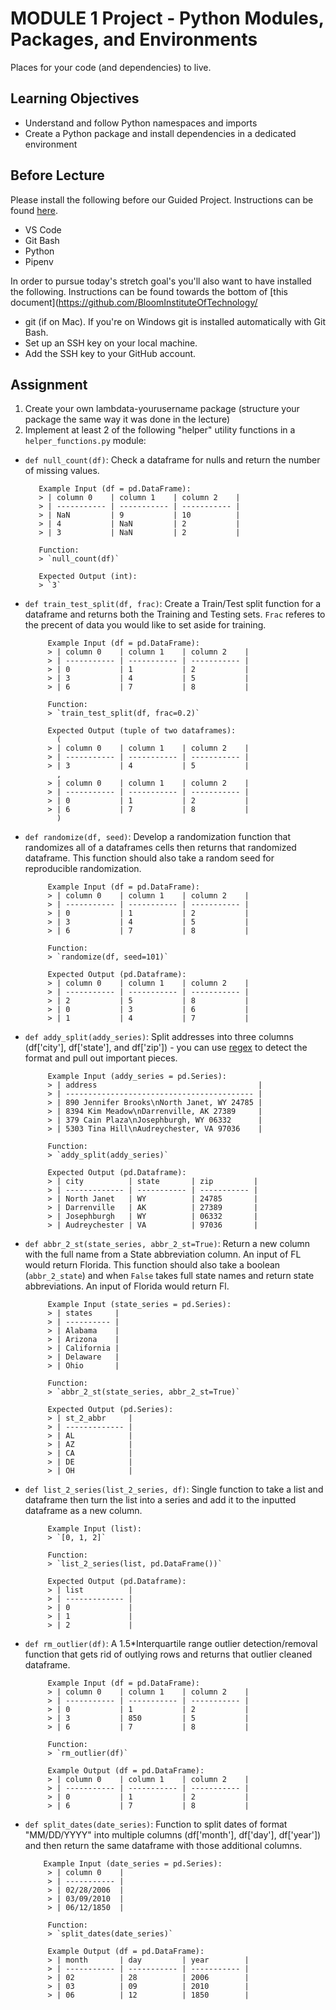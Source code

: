 # MODULE 1 Project - Python Modules, Packages, and Environments

Places for your code (and dependencies) to live.

## **Learning Objectives**
* Understand and follow Python namespaces and imports
* Create a Python package and install dependencies in a dedicated environment

## **Before Lecture**

Please install the following before our Guided Project. Instructions can be found [here](https://github.com/BloomInstituteOfTechnology/DS-Unit-3-Setup).

- VS Code
- Git Bash
- Python
- Pipenv

In order to pursue today's stretch goal's you'll also want to have installed the following. Instructions can be found towards the bottom of [this document](https://github.com/BloomInstituteOfTechnology/

- git (if on Mac). If you're on Windows git is installed automatically with Git Bash.
- Set up an SSH key on your local machine.
- Add the SSH key to your GitHub account.

## **Assignment**

1) Create your own lambdata-yourusername package (structure your package the same way it was done in the lecture)  
2) Implement at least 2 of the following "helper" utility functions in a `helper_functions.py` module:

* `def null_count(df)`: Check a dataframe for nulls and return the number of missing values.

         Example Input (df = pd.DataFrame):
         > | column 0    | column 1    | column 2    |
         > | ----------- | ----------- | ----------- |
         > | NaN         | 9           | 10          |
         > | 4           | NaN         | 2           |
         > | 3           | NaN         | 2           |

         Function:
         > `null_count(df)`

         Expected Output (int):
         > `3`

* `def train_test_split(df, frac)`: Create a Train/Test split function for a dataframe and returns both the Training and Testing sets. `Frac` referes to the precent of data you would like to set aside for training.

           Example Input (df = pd.DataFrame):
           > | column 0    | column 1    | column 2    |
           > | ----------- | ----------- | ----------- |
           > | 0           | 1           | 2           |
           > | 3           | 4           | 5           |
           > | 6           | 7           | 8           |

           Function:
           > `train_test_split(df, frac=0.2)`

           Expected Output (tuple of two dataframes):
             (
           > | column 0    | column 1    | column 2    | 
           > | ----------- | ----------- | ----------- |
           > | 3           | 4           | 5           |
             ,
           > | column 0    | column 1    | column 2    | 
           > | ----------- | ----------- | ----------- | 
           > | 0           | 1           | 2           |
           > | 6           | 7           | 8           |
             )
    
* `def randomize(df, seed)`: Develop a randomization function that randomizes all of a dataframes cells then returns that randomized dataframe. This function should also take a random seed for reproducible randomization.

           Example Input (df = pd.DataFrame):
           > | column 0    | column 1    | column 2    |
           > | ----------- | ----------- | ----------- |
           > | 0           | 1           | 2           |
           > | 3           | 4           | 5           |
           > | 6           | 7           | 8           |

           Function:
           > `randomize(df, seed=101)`

           Expected Output (pd.Dataframe): 
           > | column 0    | column 1    | column 2    |
           > | ----------- | ----------- | ----------- |
           > | 2           | 5           | 8           |
           > | 0           | 3           | 6           |
           > | 1           | 4           | 7           |
  
* `def addy_split(addy_series)`: Split addresses into three columns (df['city'], df['state'], and df['zip']) - you can use [regex](https://docs.python.org/3/library/re.html) to detect the format and pull out important pieces.

           Example Input (addy_series = pd.Series):
           > | address                                    |
           > | ------------------------------------------ |
           > | 890 Jennifer Brooks\nNorth Janet, WY 24785 |
           > | 8394 Kim Meadow\nDarrenville, AK 27389     |
           > | 379 Cain Plaza\nJosephburgh, WY 06332      |
           > | 5303 Tina Hill\nAudreychester, VA 97036    |

           Function:
           > `addy_split(addy_series)`

           Expected Output (pd.Dataframe): 
           > | city          | state       | zip         |
           > | ------------- | ----------- | ----------- |
           > | North Janet   | WY          | 24785       |
           > | Darrenville   | AK          | 27389       |
           > | Josephburgh   | WY          | 06332       |
           > | Audreychester | VA          | 97036       |
  
* `def abbr_2_st(state_series, abbr_2_st=True)`: Return a new column with the full name from a State abbreviation column. An input of FL would return Florida. This function should also take a boolean (`abbr_2_state`) and when `False` takes full state names and return state abbreviations. An input of Florida would return Fl.

           Example Input (state_series = pd.Series):
           > | states     |
           > | ---------- |
           > | Alabama    |
           > | Arizona    |
           > | California |
           > | Delaware   |
           > | Ohio       |

           Function:
           > `abbr_2_st(state_series, abbr_2_st=True)`

           Expected Output (pd.Series): 
           > | st_2_abbr     |
           > | ------------- |
           > | AL            |
           > | AZ            |
           > | CA            |
           > | DE            |
           > | OH            |
  
* `def list_2_series(list_2_series, df)`: Single function to take a list and dataframe then turn the list into a series and add it to the inputted dataframe as a new column.

           Example Input (list):
           > `[0, 1, 2]`

           Function:
           > `list_2_series(list, pd.DataFrame())`

           Expected Output (pd.Dataframe):  
           > | list          |
           > | ------------- |
           > | 0             |
           > | 1             |
           > | 2             |

* `def rm_outlier(df)`: A 1.5*Interquartile range outlier detection/removal function that gets rid of outlying rows and returns that outlier cleaned dataframe.

           Example Input (df = pd.DataFrame):
           > | column 0    | column 1    | column 2    |
           > | ----------- | ----------- | ----------- |
           > | 0           | 1           | 2           |
           > | 3           | 850         | 5           |
           > | 6           | 7           | 8           |

           Function:
           > `rm_outlier(df)`

           Example Output (df = pd.DataFrame):
           > | column 0    | column 1    | column 2    |
           > | ----------- | ----------- | ----------- |
           > | 0           | 1           | 2           |
           > | 6           | 7           | 8           |

* `def split_dates(date_series)`: Function to split dates of format "MM/DD/YYYY" into multiple columns (df['month'], df['day'], df['year']) and then return the same dataframe with those additional columns.
 
          Example Input (date_series = pd.Series):
           > | column 0    |
           > | ----------- |
           > | 02/28/2006  |
           > | 03/09/2010  |
           > | 06/12/1850  |

           Function:
           > `split_dates(date_series)`

           Example Output (df = pd.DataFrame):
           > | month       | day         | year        |
           > | ----------- | ----------- | ----------- |
           > | 02          | 28          | 2006        |
           > | 03          | 09          | 2010        |
           > | 06          | 12          | 1850        |
